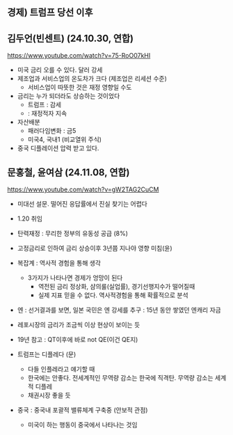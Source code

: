 ## 경제) 트럼프 당선 이후

## 김두언(빈센트) (24.10.30, 연합)
https://www.youtube.com/watch?v=75-RoO07kHI

- 미국 금리 오를 수 있다. 달러 강세
- 제조업과 서비스업의 온도차가 크다 (제조업은 리세션 수준)
  - 서비스업이 따뜻한 것은 재정 영향일 수도
- 금리는 누가 되더라도 상승하는 것이었다
  - 트럼프 : 감세
  -  : 재정적자 지속
- 자산배분
  - 패러다임변화 : 금5
  - 미국4, 국내1 (비교열위 주식)
- 중국 디플레이션 압력 받고 있다.

## 문홍철, 윤여삼 (24.11.08, 연합)
https://www.youtube.com/watch?v=gW2TAG2CuCM

- 미대선 설문. 떨어진 응답률에서 진실 찾기는 어렵다
- 1.20 취임
- 탄력재정 : 무리한 정부의 유동성 공급 (8%)
- 고정금리로 인하여 금리 상승이후 3년쯤 지나야 영향 미침(윤)

- 복잡계 : 역사적 경험을 통해 생각
  - 3가지가 나타나면 경제가 엉망이 된다
    - 역전된 금리 정상화, 샴의룰(실업률), 경기선행지수가 떨어질때
    - 실제 지표 믿을 수 없다. 역사적경험을 통해 확률적으로 분석

- 엔 : 선거결과를 보면, 일본 국민은 엔 강세를 추구 : 15년 동안 쌓였던 엔캐리 자금
- 레포시장의 금리가 조금씩 이상 현상이 보이는 듯
- 19년 참고 : QT이후에 바로 not QE(이건 QE지)

- 트럼프는 디플레다 (문)
  - 다들 인플레라고 얘기할 때 
  - 한국에는 안좋다. 전세계적인 무역량 감소는 한국에 직격탄. 무역량 감소는 세계적 디플레 
  - 채권시장 좋을 듯

- 중국 : 중국내 포괄적 밸류체계 구축중 (안보적 관점)
  - 미국이 하는 행동이 중국에서 나타나는 것임